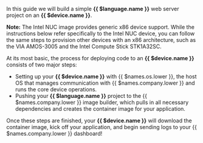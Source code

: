 In this guide we will build a simple **{{ $language.name }}** web server project on an **{{ $device.name }}**. 

__Note:__ The Intel NUC image provides generic x86 device support. While the instructions below refer specifically to the Intel NUC device, you can follow the same steps to provision other devices with an x86 architecture, such as the VIA AMOS-3005 and the Intel Compute Stick STK1A32SC.

At its most basic, the process for deploying code to an **{{ $device.name }}** consists of two major steps:

- Setting up your **{{ $device.name }}** with {{ $names.os.lower }}, the host OS that manages communication with {{ $names.company.lower }} and runs the core device operations.
- Pushing your **{{ $language.name }}** project to the {{ $names.company.lower }} image builder, which pulls in all necessary dependencies and creates the container image for your application.

Once these steps are finished, your **{{ $device.name }}** will download the container image, kick off your application, and begin sending logs to your {{ $names.company.lower }} dashboard!


